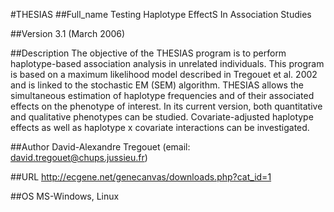 #THESIAS
##Full_name
Testing Haplotype EffectS In Association Studies

##Version
3.1 (March 2006)

##Description
The objective of the THESIAS program is to perform haplotype-based association analysis in unrelated individuals. This program is based on a maximum likelihood model described in Tregouet et al. 2002 and is linked to the stochastic EM (SEM) algorithm. THESIAS allows the simultaneous estimation of haplotype frequencies and of their associated effects on the phenotype of interest. In its current version, both quantitative and qualitative phenotypes can be studied. Covariate-adjusted haplotype effects as well as haplotype x covariate interactions can be investigated.

##Author
David-Alexandre Tregouet (email: david.tregouet@chups.jussieu.fr)

##URL
http://ecgene.net/genecanvas/downloads.php?cat_id=1

##OS
MS-Windows, Linux

